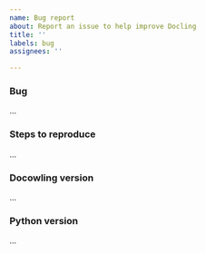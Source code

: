 ```yaml
---
name: Bug report
about: Report an issue to help improve Docling
title: ''
labels: bug
assignees: ''

---
```


### Bug
<!-- Describe the buggy behavior you have observed. -->
...

### Steps to reproduce
<!-- Describe the sequence of steps for reproducing the bug. -->
...

### Docowling version
<!-- Copy the output of `docowling --version`. -->
...

### Python version
<!-- Copy the output of `python --version`. -->
...

<!-- ⚠️ ATTENTION: When sharing screenshots, attachments, or other data make sure not to include any sensitive information. -->
